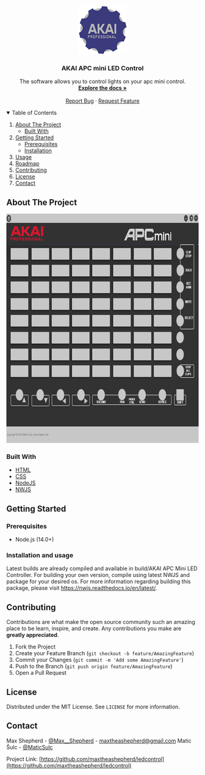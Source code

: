 <p align="center">
  <a href="https://github.com/maxtheashepherd/ledcontrol">
    <img src="icon/128x128.png" alt="Logo" width="128" height="128">
  </a>

  <h3 align="center">AKAI APC mini LED Control</h3>

  <p align="center">
    The software allows you to control lights on your apc mini control.
    <br />
    <a href="https://github.com/maxtheashepherd/ledcontrol"><strong>Explore the docs »</strong></a>
    <br />
    <br />
    <a href="https://github.com/maxtheashepherd/ledcontrol/issues">Report Bug</a>
    ·
    <a href="https://github.com/maxtheashepherd/ledcontrol/issues">Request Feature</a>
  </p>
</p>


<!-- TABLE OF CONTENTS -->
<details open="open">
  <summary>Table of Contents</summary>
  <ol>
    <li>
      <a href="#about-the-project">About The Project</a>
      <ul>
        <li><a href="#built-with">Built With</a></li>
      </ul>
    </li>
    <li>
      <a href="#getting-started">Getting Started</a>
      <ul>
        <li><a href="#prerequisites">Prerequisites</a></li>
        <li><a href="#installation">Installation</a></li>
      </ul>
    </li>
    <li><a href="#usage">Usage</a></li>
    <li><a href="#roadmap">Roadmap</a></li>
    <li><a href="#contributing">Contributing</a></li>
    <li><a href="#license">License</a></li>
    <li><a href="#contact">Contact</a></li>
  
  </ol>
</details>

<!-- ABOUT THE PROJECT -->
## About The Project

 <p align="center">
  <a href="https://github.com/maxtheashepherd/ledcontrol">
    <img src="icon/slika.png" alt="Logo" width="800" height="600" >
  </a>
</p>

### Built With


* [HTML]()
* [CSS]()
* [NodeJS](https://nodejs.org/en/)
* [NWJS](https://nwjs.io/)

<!-- GETTING STARTED -->
## Getting Started



### Prerequisites
* Node.js (14.0+)

### Installation and usage
Latest builds are already compiled and available in build/AKAI APC Mini LED Controller.
For building your own version, compile using latest NWJS and package for your desired os. 
For more information regarding building this package, please visit https://nwjs.readthedocs.io/en/latest/.

<!-- CONTRIBUTING -->
## Contributing

Contributions are what make the open source community such an amazing place to be learn, inspire, and create. Any contributions you make are **greatly appreciated**.

1. Fork the Project
2. Create your Feature Branch (`git checkout -b feature/AmazingFeature`)
3. Commit your Changes (`git commit -m 'Add some AmazingFeature'`)
4. Push to the Branch (`git push origin feature/AmazingFeature`)
5. Open a Pull Request


<!-- LICENSE -->
## License

Distributed under the MIT License. See `LICENSE` for more information.



<!-- CONTACT -->
## Contact

Max Shepherd - [@Max__Shepherd](https://twitter.com/Max__Shepherd) - maxtheashepherd@gmail.com
Matic Šulc - [@MaticSulc](https://github.com/MaticSulc)

Project Link: [https://github.com/maxtheashepherd/ledcontrol](https://github.com/maxtheashepherd/ledcontrol)

